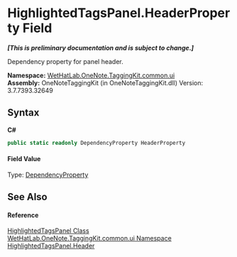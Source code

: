 # HighlightedTagsPanel.HeaderProperty Field
 _**\[This is preliminary documentation and is subject to change.\]**_

Dependency property for panel header.

**Namespace:**&nbsp;<a href="043a9407-ac38-b3ac-7348-a6090af495ad.md">WetHatLab.OneNote.TaggingKit.common.ui</a><br />**Assembly:**&nbsp;OneNoteTaggingKit (in OneNoteTaggingKit.dll) Version: 3.7.7393.32649

## Syntax

**C#**<br />
``` C#
public static readonly DependencyProperty HeaderProperty
```


#### Field Value
Type: <a href="http://msdn2.microsoft.com/en-us/library/ms589318" target="_blank">DependencyProperty</a>

## See Also


#### Reference
<a href="1ffdd49a-8be7-2721-c076-b0ac663ecd27.md">HighlightedTagsPanel Class</a><br /><a href="043a9407-ac38-b3ac-7348-a6090af495ad.md">WetHatLab.OneNote.TaggingKit.common.ui Namespace</a><br /><a href="a72dd377-88a4-dbd4-ed3b-cd70e8ccbb07.md">HighlightedTagsPanel.Header</a><br />